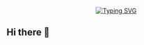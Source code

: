 <p align="center">
  <a href="https://github.com/CodeWhiteWeb/CodeWhiteWeb">
    <img 
      src="https://readme-typing-svg.herokuapp.com?color=%23000000&center=true&vCenter=true&lines=Hi%2C+welcome+to+my+GitHub+page;My+name+is+%C3%93scar+Rosales+Roca;I+am+studying+coding;Glad+to+see+your+interest+in+my+work" 
      alt="Typing SVG"
    >
  </a>
</p>


## Hi there 👋

<!--
**OscarRosalesRoca/OscarRosalesRoca** is a ✨ _special_ ✨ repository because its `README.md` (this file) appears on your GitHub profile.

Here are some ideas to get you started:

- 🔭 I’m currently working on ...
- 🌱 I’m currently learning ...
- 👯 I’m looking to collaborate on ...
- 🤔 I’m looking for help with ...
- 💬 Ask me about ...
- 📫 How to reach me: ...
- 😄 Pronouns: ...
- ⚡ Fun fact: ...
-->
